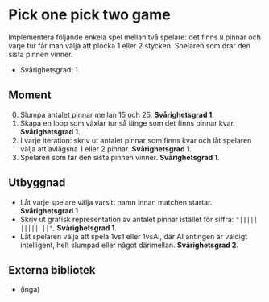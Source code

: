 ﻿# Pick one pick two game

Implementera följande enkela spel mellan två spelare: det finns `N` pinnar och varje tur får man välja att plocka 1 eller 2 stycken. Spelaren som drar den sista pinnen vinner.

- Svårighetsgrad: 1

## Moment
0. Slumpa antalet pinnar mellan 15 och 25. **Svårighetsgrad 1**.
1. Skapa en loop som växlar tur så länge som det finns pinnar kvar. **Svårighetsgrad 1**.
2. I varje iteration: skriv ut antalet pinnar som finns kvar och låt spelaren välja att avlägsna 1 eller 2 pinnar. **Svårighetsgrad 1**.
3. Spelaren som tar den sista pinnen vinner. **Svårighetsgrad 1**.

## Utbyggnad
* Låt varje spelare välja varsitt namn innan matchen startar. **Svårighetsgrad 1**.
* Skriv ut grafisk representation av antalet pinnar istället för siffra: `"||||| ||||| ||"`. **Svårighetsgrad 1**.
* Låt spelaren välja att spela 1vs1 eller 1vsAI, där AI antingen är väldigt intelligent, helt slumpad eller något därimellan. **Svårighetsgrad 2**.

## Externa bibliotek
* (inga)